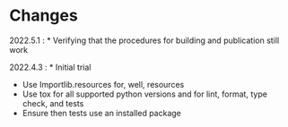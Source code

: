 # Changes

2022.5.1
:    * Verifying that the procedures for building and publication still work

2022.4.3
:    * Initial trial
* Use Importlib.resources for, well, resources
* Use tox for all supported python versions and for lint, format, type check, and tests
* Ensure then tests use an installed package
